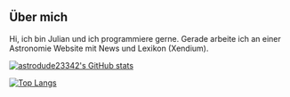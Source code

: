 ## Über mich

Hi, ich bin Julian und ich programmiere gerne.
Gerade arbeite ich an einer Astronomie Website mit News und Lexikon (Xendium).

[![astrodude23342's GitHub stats](https://github-readme-stats.vercel.app/api?username=astrodude23342&show_icons=true&theme=merko)](https://github.com/anuraghazra/github-readme-stats)

[![Top Langs](https://github-readme-stats.vercel.app/api/top-langs/?username=astrodude23342&layout=compact)](https://github.com/anuraghazra/github-readme-stats's)
